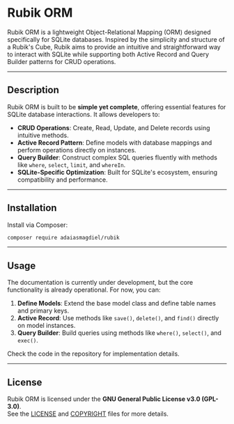 # Rubik ORM

Rubik ORM is a lightweight Object-Relational Mapping (ORM) designed specifically for SQLite databases. Inspired by the simplicity and structure of a Rubik's Cube, Rubik aims to provide an intuitive and straightforward way to interact with SQLite while supporting both Active Record and Query Builder patterns for CRUD operations.

---

## Description

Rubik ORM is built to be **simple yet complete**, offering essential features for SQLite database interactions. It allows developers to:

- **CRUD Operations**: Create, Read, Update, and Delete records using intuitive methods.
- **Active Record Pattern**: Define models with database mappings and perform operations directly on instances.
- **Query Builder**: Construct complex SQL queries fluently with methods like `where`, `select`, `limit`, and `whereIn`.
- **SQLite-Specific Optimization**: Built for SQLite's ecosystem, ensuring compatibility and performance.

---

## Installation

Install via Composer:

```bash
composer require adaiasmagdiel/rubik
```

---

## Usage

The documentation is currently under development, but the core functionality is already operational. For now, you can:

1. **Define Models**: Extend the base model class and define table names and primary keys.
2. **Active Record**: Use methods like `save()`, `delete()`, and `find()` directly on model instances.
3. **Query Builder**: Build queries using methods like `where()`, `select()`, and `exec()`.

Check the code in the repository for implementation details.

---

## License

Rubik ORM is licensed under the **GNU General Public License v3.0 (GPL-3.0)**.  
See the [LICENSE](LICENSE) and [COPYRIGHT](COPYRIGHT) files for more details.
